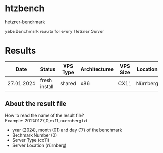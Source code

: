 # htzbench
hetzner-benchmark

yabs Benchmark results for every Hetzner Server

# Results
Date|Status|VPS Type|Architecturee|VPS Size|Location|OS Image|yabs Version|Geekbench Link|Result Link
---|---|---|---|---|---|---|---|---|---
27.01.2024|fresh install|shared|x86|CX11|Nürnberg|Ubuntu 22.04|v2024-01-01|[Result](https://browser.geekbench.com/v6/cpu/4614102)|[Result](result/20240127_0_cx11_nuernberg.txt)|

## About the result file
How to read the name of the result file?  
Example: 20240127_0_cx11_nuernberg.txt

- year (2024), month (01) and day (17) of the benchmark  
- Bechmark Number (0)  
- Server Type (cx11) 
- Server Location (nürnberg)  